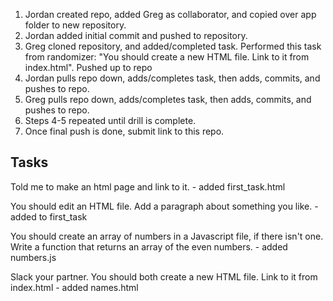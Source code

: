 1. Jordan created repo, added Greg as collaborator, and copied over app folder to new repository.
2. Jordan added initial commit and pushed to repository.
3. Greg cloned repository, and added/completed task. Performed this task from randomizer: "You should create a new HTML file. Link to it from index.html". Pushed up to repo
4. Jordan pulls repo down, adds/completes task, then adds, commits, and pushes to repo.
5. Greg pulls repo down, adds/completes task, then adds, commits, and pushes to repo.
6. Steps 4-5 repeated until drill is complete.
7. Once final push is done, submit link to this repo.

## Tasks
Told me to make an html page and link to it.
    - added first_task.html

You should edit an HTML file. Add a paragraph about something you like.
    - added to first_task

You should create an array of numbers in a Javascript file, if there isn't one. Write a function that returns an array of the even numbers.
    - added numbers.js

Slack your partner. You should both create a new HTML file. Link to it from index.html
    - added names.html
